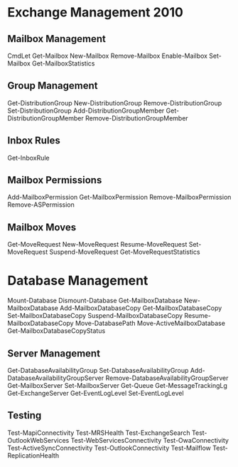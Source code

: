 # Exchange Management 2010


## Mailbox Management
CmdLet
Get-Mailbox
New-Mailbox
Remove-Mailbox
Enable-Mailbox
Set-Mailbox
Get-MailboxStatistics

## Group Management
Get-DistributionGroup
New-DistributionGroup
Remove-DistributionGroup
Set-DistributionGroup
Add-DistributionGroupMember
Get-DistributionGroupMember
Remove-DistributionGroupMember

## Inbox Rules
Get-InboxRule

## Mailbox Permissions
Add-MailboxPermission
Get-MailboxPermission
Remove-MailboxPermission
Remove-ASPermission

## Mailbox Moves
Get-MoveRequest
New-MoveRequest
Resume-MoveRequest
Set-MoveRequest
Suspend-MoveRequest
Get-MoveRequestStatistics

# Database Management
Mount-Database
Dismount-Database
Get-MailboxDatabase
New-MailboxDatabase
Add-MailboxDatabaseCopy
Get-MailboxDatabaseCopy
Set-MailboxDatabaseCopy
Suspend-MailboxDatabaseCopy
Resume-MailboxDatabaseCopy
Move-DatabasePath
Move-ActiveMailboxDatabase
Get-MailboxDatabaseCopyStatus

## Server Management
Get-DatabaseAvailabilityGroup
Set-DatabaseAvailabilityGroup
Add-DatabaseAvailabilityGroupServer
Remove-DatabaseAvailabilityGroupServer
Get-MailboxServer
Set-MailboxServer
Get-Queue
Get-MessageTrackingLg
Get-ExchangeServer
Get-EventLogLevel
Set-EventLogLevel

## Testing
Test-MapiConnectivity
Test-MRSHealth
Test-ExchangeSearch
Test-OutlookWebServices
Test-WebServicesConnectivity
Test-OwaConnectivity
Test-ActiveSyncConnectivity
Test-OutlookConnectivity
Test-Mailflow
Test-ReplicationHealth

